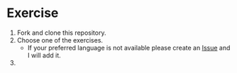 # Exercise

1. Fork and clone this repository.
2. Choose one of the exercises.
    -  If your preferred language is not available please create an [Issue](https://github.com/XDoubleU/git-hub-workshop/issues) and I will add it.
4. 
